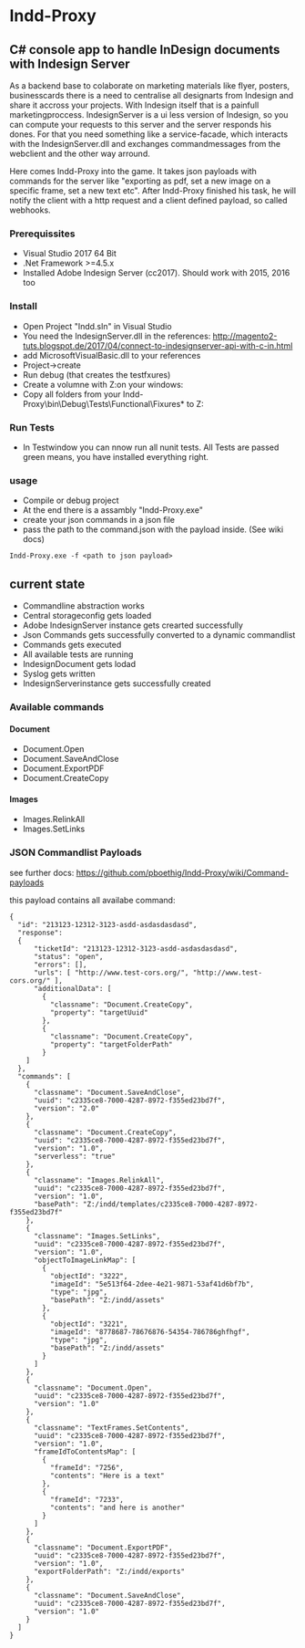 # Indd-Proxy
## C# console app to handle InDesign documents with Indesign Server

As a backend base to colaborate on marketing materials like flyer, posters, businesscards there is a need to centralise all designarts from Indesign and share it accross your projects. With Indesign itself that is a painfull marketingproccess. IndesignServer is a ui less version of Indesign, so you can compute your requests to this server and the server responds his dones. For that you need something like a service-facade, which interacts with the IndesignServer.dll and exchanges commandmessages from the webclient and the other way arround.

Here comes Indd-Proxy into the game. It takes json payloads with commands for the server like "exporting as pdf, set a new image on a specific frame, set a new text etc". After Indd-Proxy finished his task, he will notify the client with a http request and a client defined payload, so called webhooks. 

### Prerequissites
- Visual Studio 2017 64 Bit
- .Net Framework >=4.5.x
- Installed Adobe Indesign Server (cc2017). Should work with 2015, 2016 too

### Install
- Open Project "Indd.sln" in Visual Studio
- You need the IndesignServer.dll in the references: http://magento2-tuts.blogspot.de/2017/04/connect-to-indesignserver-api-with-c-in.html 
- add MicrosoftVisualBasic.dll to your references
- Project->create
- Run debug (that creates the testfxures)
- Create a volumne with Z:on your windows: 
- Copy all folders from your <projectroot>Indd-Proxy\bin\Debug\Tests\Functional\Fixures\* to Z:    

### Run Tests
- In Testwindow you can nnow run all nunit tests. All Tests are passed green means, you have installed everything right.

### usage

- Compile or debug project
- At the end there is a assambly "Indd-Proxy.exe"
- create your json commands in a json file 
- pass the path to the command.json with the payload inside. (See wiki docs)

```
Indd-Proxy.exe -f <path to json payload>
```

## current state
- Commandline abstraction works 
- Central storageconfig gets loaded
- Adobe IndesignServer instance gets crearted successfully
- Json Commands gets successfully converted to a dynamic commandlist
- Commands gets executed
- All available tests are running
- IndesignDocument gets lodad
- Syslog gets written
- IndesignServerinstance gets successfully created

### Available commands
#### Document
- Document.Open
- Document.SaveAndClose
- Document.ExportPDF
- Document.CreateCopy
#### Images
- Images.RelinkAll
- Images.SetLinks

### JSON Commandlist Payloads

see further docs: https://github.com/pboethig/Indd-Proxy/wiki/Command-payloads

this payload contains all availabe command:

```
{
  "id": "213123-12312-3123-asdd-asdasdasdasd",
  "response": 
  {
      "ticketId": "213123-12312-3123-asdd-asdasdasdasd",
      "status": "open",
      "errors": [],
      "urls": [ "http://www.test-cors.org/", "http://www.test-cors.org/" ],
      "additionalData": [
        {
          "classname": "Document.CreateCopy",
          "property": "targetUuid"
        },
        {
          "classname": "Document.CreateCopy",
          "property": "targetFolderPath"
        }
    ]
  },
  "commands": [
    {
      "classname": "Document.SaveAndClose",
      "uuid": "c2335ce8-7000-4287-8972-f355ed23bd7f",
      "version": "2.0"
    },
    {
      "classname": "Document.CreateCopy",
      "uuid": "c2335ce8-7000-4287-8972-f355ed23bd7f",
      "version": "1.0",
      "serverless": "true"
    },
    {
      "classname": "Images.RelinkAll",
      "uuid": "c2335ce8-7000-4287-8972-f355ed23bd7f",
      "version": "1.0",
      "basePath": "Z:/indd/templates/c2335ce8-7000-4287-8972-f355ed23bd7f"
    },
    {
      "classname": "Images.SetLinks",
      "uuid": "c2335ce8-7000-4287-8972-f355ed23bd7f",
      "version": "1.0",
      "objectToImageLinkMap": [
        {
          "objectId": "3222",
          "imageId": "5e513f64-2dee-4e21-9871-53af41d6bf7b",
          "type": "jpg",
          "basePath": "Z:/indd/assets"
        },
        {
          "objectId": "3221",
          "imageId": "8778687-78676876-54354-786786ghfhgf",
          "type": "jpg",
          "basePath": "Z:/indd/assets"
        }
      ]
    },
    {
      "classname": "Document.Open",
      "uuid": "c2335ce8-7000-4287-8972-f355ed23bd7f",
      "version": "1.0"
    },
    {
      "classname": "TextFrames.SetContents",
      "uuid": "c2335ce8-7000-4287-8972-f355ed23bd7f",
      "version": "1.0",
      "frameIdToContentsMap": [
        {
          "frameId": "7256",
          "contents": "Here is a text"
        },
        {
          "frameId": "7233",
          "contents": "and here is another"
        }
      ]
    },
    {
      "classname": "Document.ExportPDF",
      "uuid": "c2335ce8-7000-4287-8972-f355ed23bd7f",
      "version": "1.0",
      "exportFolderPath": "Z:/indd/exports"
    },
    {
      "classname": "Document.SaveAndClose",
      "uuid": "c2335ce8-7000-4287-8972-f355ed23bd7f",
      "version": "1.0"
    }
  ]
}
```

